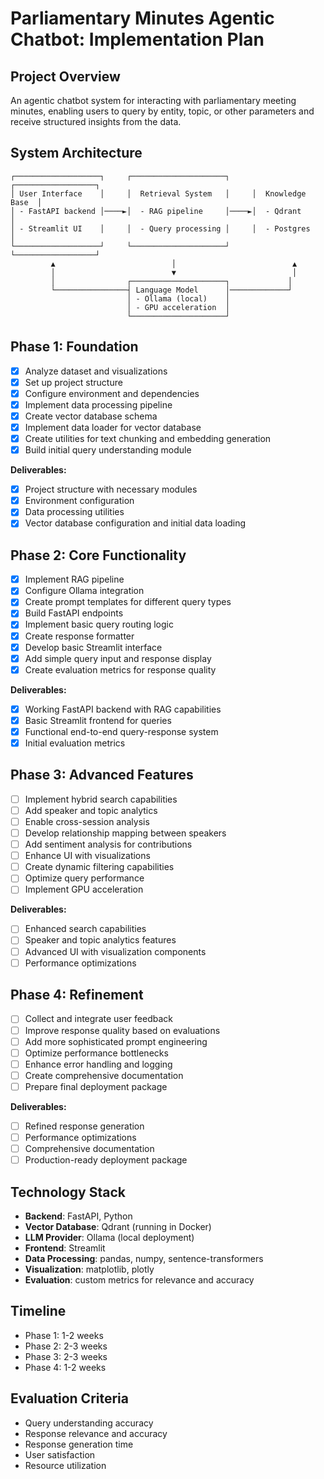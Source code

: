 # Parliamentary Minutes Agentic Chatbot: Implementation Plan

## Project Overview
An agentic chatbot system for interacting with parliamentary meeting minutes, enabling users to query by entity, topic, or other parameters and receive structured insights from the data.

## System Architecture
```
┌───────────────────┐     ┌─────────────────────┐     ┌──────────────────┐
│ User Interface    │     │  Retrieval System   │     │  Knowledge Base  │
│ - FastAPI backend │────►│  - RAG pipeline     │────►│  - Qdrant        │
│ - Streamlit UI    │     │  - Query processing │     │  - Postgres      │
└───────────────────┘     └─────────────────────┘     └──────────────────┘
         ▲                          │                          ▲
         │                          ▼                          │
         │                ┌─────────────────────┐             │
         └────────────────┤ Language Model      │─────────────┘
                          │ - Ollama (local)    │
                          │ - GPU acceleration  │
                          └─────────────────────┘
```

## Phase 1: Foundation
- [x] Analyze dataset and visualizations
- [x] Set up project structure
- [x] Configure environment and dependencies
- [x] Implement data processing pipeline
- [x] Create vector database schema
- [x] Implement data loader for vector database
- [x] Create utilities for text chunking and embedding generation
- [x] Build initial query understanding module

**Deliverables:**
- [x] Project structure with necessary modules
- [x] Environment configuration
- [x] Data processing utilities
- [x] Vector database configuration and initial data loading

## Phase 2: Core Functionality
- [x] Implement RAG pipeline
- [x] Configure Ollama integration
- [x] Create prompt templates for different query types
- [x] Build FastAPI endpoints
- [x] Implement basic query routing logic
- [x] Create response formatter
- [x] Develop basic Streamlit interface
- [x] Add simple query input and response display
- [x] Create evaluation metrics for response quality

**Deliverables:**
- [x] Working FastAPI backend with RAG capabilities
- [x] Basic Streamlit frontend for queries
- [x] Functional end-to-end query-response system
- [x] Initial evaluation metrics

## Phase 3: Advanced Features
- [ ] Implement hybrid search capabilities
- [ ] Add speaker and topic analytics
- [ ] Enable cross-session analysis
- [ ] Develop relationship mapping between speakers
- [ ] Add sentiment analysis for contributions
- [ ] Enhance UI with visualizations
- [ ] Create dynamic filtering capabilities
- [ ] Optimize query performance
- [ ] Implement GPU acceleration

**Deliverables:**
- [ ] Enhanced search capabilities
- [ ] Speaker and topic analytics features
- [ ] Advanced UI with visualization components
- [ ] Performance optimizations

## Phase 4: Refinement
- [ ] Collect and integrate user feedback
- [ ] Improve response quality based on evaluations
- [ ] Add more sophisticated prompt engineering
- [ ] Optimize performance bottlenecks
- [ ] Enhance error handling and logging
- [ ] Create comprehensive documentation
- [ ] Prepare final deployment package

**Deliverables:**
- [ ] Refined response generation
- [ ] Performance optimizations
- [ ] Comprehensive documentation
- [ ] Production-ready deployment package

## Technology Stack
- **Backend**: FastAPI, Python
- **Vector Database**: Qdrant (running in Docker)
- **LLM Provider**: Ollama (local deployment)
- **Frontend**: Streamlit
- **Data Processing**: pandas, numpy, sentence-transformers
- **Visualization**: matplotlib, plotly
- **Evaluation**: custom metrics for relevance and accuracy

## Timeline
- Phase 1: 1-2 weeks
- Phase 2: 2-3 weeks
- Phase 3: 2-3 weeks
- Phase 4: 1-2 weeks

## Evaluation Criteria
- Query understanding accuracy
- Response relevance and accuracy
- Response generation time
- User satisfaction
- Resource utilization 